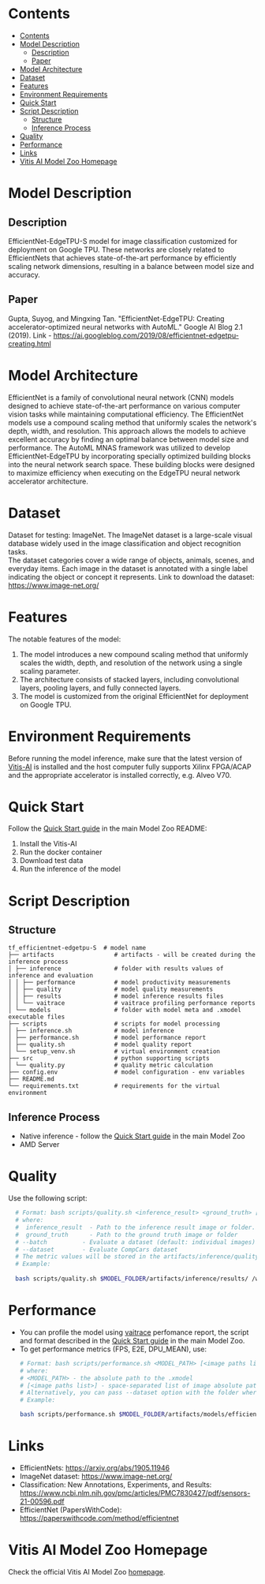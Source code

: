 ﻿# Contents

- [Contents](#contents)
- [Model Description](#model-description)
  - [Description](#description)
  - [Paper](#paper)
- [Model Architecture](#model-architecture)
- [Dataset](#dataset)
- [Features](#features)
- [Environment Requirements](#environment-requirements)
- [Quick Start](#quick-start)
- [Script Description](#script-description)
  - [Structure](#structure)
  - [Inference Process](#inference-process)
- [Quality](#quality)
- [Performance](#performance)
- [Links](#links)
- [Vitis AI Model Zoo Homepage](#vitis-ai-model-zoo-homepage)

# Model Description

## Description

EfficientNet-EdgeTPU-S model for image classification customized for deployment on Google TPU. These networks are closely related to EfficientNets
that achieves state-of-the-art performance by efficiently scaling network dimensions, resulting in a balance between model size and accuracy. 

## Paper
 Gupta, Suyog, and Mingxing Tan. "EfficientNet-EdgeTPU: Creating accelerator-optimized neural networks with AutoML." Google AI Blog 2.1 (2019).
 Link - https://ai.googleblog.com/2019/08/efficientnet-edgetpu-creating.html

# Model Architecture
EfficientNet is a family of convolutional neural network (CNN) models designed to achieve state-of-the-art performance on various computer vision tasks while maintaining computational efficiency.
The EfficientNet models use a compound scaling method that uniformly scales the network's depth, width, and resolution.
This approach allows the models to achieve excellent accuracy by finding an optimal balance between model size and performance.
The AutoML MNAS framework was utilized to develop EfficientNet-EdgeTPU by incorporating specially optimized building blocks 
into the neural network search space. These building blocks were designed to maximize efficiency when executing on the EdgeTPU 
neural network accelerator architecture.
# Dataset

Dataset for testing: ImageNet. The ImageNet dataset is a large-scale visual database widely used in the image classification and object recognition tasks. <br>
The dataset categories cover a wide range of objects, animals, scenes, and everyday items. Each image in the dataset is annotated with a single label indicating the object or concept it represents.
Link to download the  dataset: https://www.image-net.org/

# Features

The notable features of the model:

1. The model introduces a new compound scaling method that uniformly scales the width, depth, and resolution of the network using a single scaling parameter.
2. The architecture consists of stacked layers, including convolutional layers, pooling layers, and fully connected layers.
3. The model is customized from the original EfficientNet for deployment on Google TPU.

# Environment Requirements

Before running the model inference, make sure that the latest version of
[Vitis-AI](https://xilinx.github.io/Vitis-AI/3.5/html/docs/install/install.html) is installed and the host computer fully supports
Xilinx FPGA/ACAP and the appropriate accelerator is installed correctly, e.g. Alveo V70.

# Quick Start

Follow the [Quick Start guide](../../../README.md#quick-start) in the main Model Zoo README:

1. Install the Vitis-AI
2. Run the docker container
3. Download test data
4. Run the inference of the model

# Script Description

## Structure

```text
tf_efficientnet-edgetpu-S  # model name  
├── artifacts                 # artifacts - will be created during the inference process
│ ├── inference               # folder with results values of inference and evaluation
│ │ ├── performance           # model productivity measurements
│ │ ├── quality               # model quality measurements
│ │ ├── results               # model inference results files
│ │ └── vaitrace              # vaitrace profiling performance reports
│ └── models                  # folder with model meta and .xmodel executable files
├── scripts                   # scripts for model processing 
│ ├── inference.sh            # model inference
│ ├── performance.sh          # model performance report
│ ├── quality.sh              # model quality report
│ └── setup_venv.sh           # virtual environment creation
├── src                       # python supporting scripts
│ └── quality.py              # quality metric calculation
├── config.env                # model configuration - env variables
├── README.md
└── requirements.txt          # requirements for the virtual environment
```

## Inference Process

- Native inference - follow the [Quick Start guide](../../../README.md#quick-start) in the main Model Zoo
- AMD Server

# Quality

Use the following script:

```bash
  # Format: bash scripts/quality.sh <inference_result> <ground_truth> [--batch] [--dataset]
  # where:
  #  inference_result  - Path to the inference result image or folder.
  #  ground_truth      - Path to the ground truth image or folder
  # --batch          - Evaluate a dataset (default: individual images)
  # --dataset        - Evaluate CompCars dataset
  # The metric values will be stored in the artifacts/inference/quality/metrics.txt file
  # Example:
  
  bash scripts/quality.sh $MODEL_FOLDER/artifacts/inference/results/ /workspace/Vitis-AI-Library/samples/classification/images/ --batch
```

# Performance

- You can profile the model using [vaitrace](https://docs.xilinx.com/r/en-US/ug1414-vitis-ai/Starting-a-Simple-Trace-with-vaitrace) perfomance report,
  the script and format described in the [Quick Start guide](../../../README.md#vaitrace) in the main Model Zoo.
- To get performance metrics (FPS, E2E, DPU_MEAN), use:
  ```bash
  # Format: bash scripts/performance.sh <MODEL_PATH> [<image paths list>]
  # where:
  # <MODEL_PATH> - the absolute path to the .xmodel
  # [<image paths list>] - space-separated list of image absolute paths
  # Alternatively, you can pass --dataset option with the folder where images are stored.
  # Example:
  
  bash scripts/performance.sh $MODEL_FOLDER/artifacts/models/efficientNet-edgetpu-S_tf/efficientNet-edgetpu-S_tf.xmodel --dataset /workspace/Vitis-AI-Library/samples/classification/images/
  ```


# Links

- EfficientNets: https://arxiv.org/abs/1905.11946
- ImageNet dataset: https://www.image-net.org/
- Classification: New Annotations, Experiments, and Results: https://www.ncbi.nlm.nih.gov/pmc/articles/PMC7830427/pdf/sensors-21-00596.pdf
- EfficientNet (PapersWithCode): https://paperswithcode.com/method/efficientnet

# Vitis AI Model Zoo Homepage

Check the official Vitis AI Model Zoo [homepage](https://github.com/Xilinx/Vitis-AI/tree/master/model_zoo).
